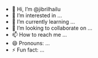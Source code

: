 - 👋 Hi, I’m @jibrilhailu
- 👀 I’m interested in ...
- 🌱 I’m currently learning ...
- 💞️ I’m looking to collaborate on ...
- 📫 How to reach me ...
- 😄 Pronouns: ...
- ⚡ Fun fact: ...

<!---
jibrilhailu/jibrilhailu is a ✨ special ✨ repository because its `README.md` (this file) appears on your GitHub profile.
You can click the Preview link to take a look at your changes.
--->
